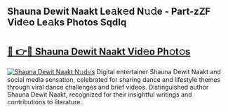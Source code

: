 ## Shauna Dewit Naakt Le𝚊k𝚎d N𝚞𝚍e - Part-zZF Vid𝚎o Le𝚊ks Photos SqdIq

# <h2><a href="http://fb9lgsj.evod.top/?m=Shauna+Dewit+Naakt">🔗 👉🔴 Shauna Dewit Naakt Vid𝚎o Ph𝚘t𝚘s</a></h2>

[![Shauna Dewit Naakt N𝚞d𝚎s](https://i.imgur.com/8V9OHl7.gif)](http://fb9lgsj.evod.top/?m=Shauna+Dewit+Naakt)
Digital entertainer Shauna Dewit Naakt and social media sensation, celebrated for sharing dance and lifestyle themes through viral dance challenges and brief videos. Distinguished author Shauna Dewit Naakt, recognized for their insightful writings and contributions to literature. 
